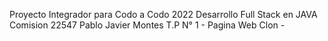 Proyecto Integrador para Codo a Codo 2022
Desarrollo Full Stack en JAVA
Comision 22547 
Pablo Javier Montes
T.P N° 1 - Pagina Web Clon -
